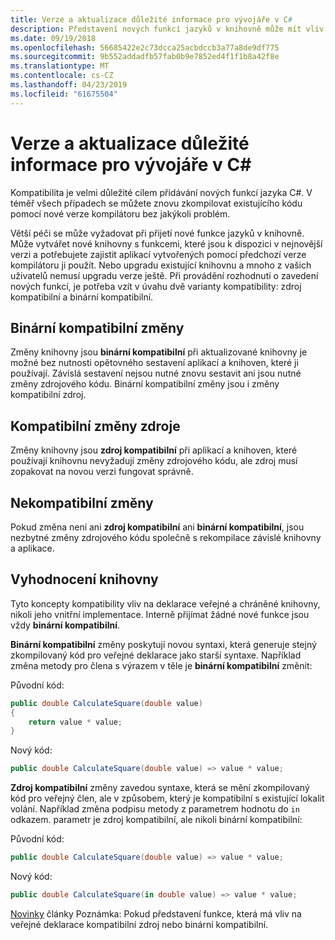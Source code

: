 ```yaml
---
title: Verze a aktualizace důležité informace pro vývojáře v C#
description: Představení nových funkcí jazyků v knihovně může mít vliv na kód, který ji používá.
ms.date: 09/19/2018
ms.openlocfilehash: 56685422e2c73dcca25acbdccb3a77a8de9df775
ms.sourcegitcommit: 9b552addadfb57fab0b9e7852ed4f1f1b8a42f8e
ms.translationtype: MT
ms.contentlocale: cs-CZ
ms.lasthandoff: 04/23/2019
ms.locfileid: "61675504"
---
```

# <a name="version-and-update-considerations-for-c-developers"></a>Verze a aktualizace důležité informace pro vývojáře v C#

Kompatibilita je velmi důležité cílem přidávání nových funkcí jazyka C#. V téměř všech případech se můžete znovu zkompilovat existujícího kódu pomocí nové verze kompilátoru bez jakýkoli problém.

Větší péči se může vyžadovat při přijetí nové funkce jazyků v knihovně. Může vytvářet nové knihovny s funkcemi, které jsou k dispozici v nejnovější verzi a potřebujete zajistit aplikací vytvořených pomocí předchozí verze kompilátoru ji použít. Nebo upgradu existující knihovnu a mnoho z vašich uživatelů nemusí upgradu verze ještě. Při provádění rozhodnutí o zavedení nových funkcí, je potřeba vzít v úvahu dvě varianty kompatibility: zdroj kompatibilní a binární kompatibilní.

## <a name="binary-compatible-changes"></a>Binární kompatibilní změny

Změny knihovny jsou **binární kompatibilní** při aktualizované knihovny je možné bez nutnosti opětovného sestavení aplikací a knihoven, které ji používají. Závislá sestavení nejsou nutné znovu sestavit ani jsou nutné změny zdrojového kódu. Binární kompatibilní změny jsou i změny kompatibilní zdroj.

## <a name="source-compatible-changes"></a>Kompatibilní změny zdroje

Změny knihovny jsou **zdroj kompatibilní** při aplikací a knihoven, které používají knihovnu nevyžadují změny zdrojového kódu, ale zdroj musí zopakovat na novou verzi fungovat správně.

## <a name="incompatible-changes"></a>Nekompatibilní změny

Pokud změna není ani **zdroj kompatibilní** ani **binární kompatibilní**, jsou nezbytné změny zdrojového kódu společně s rekompilace závislé knihovny a aplikace.

## <a name="evaluate-your-library"></a>Vyhodnocení knihovny

Tyto koncepty kompatibility vliv na deklarace veřejné a chráněné knihovny, nikoli jeho vnitřní implementace. Interně přijímat žádné nové funkce jsou vždy **binární kompatibilní**.  

**Binární kompatibilní** změny poskytují novou syntaxi, která generuje stejný zkompilovaný kód pro veřejné deklarace jako starší syntaxe. Například změna metody pro člena s výrazem v těle je **binární kompatibilní** změnit:

Původní kód:

```csharp
public double CalculateSquare(double value)
{
    return value * value;
}
```

Nový kód:

```csharp
public double CalculateSquare(double value) => value * value;
```

**Zdroj kompatibilní** změny zavedou syntaxe, která se mění zkompilovaný kód pro veřejný člen, ale v způsobem, který je kompatibilní s existující lokalit volání. Například změna podpisu metody z parametrem hodnotu do `in` odkazem. parametr je zdroj kompatibilní, ale nikoli binární kompatibilní:

Původní kód:

```csharp
public double CalculateSquare(double value) => value * value;
```

Nový kód:

```csharp
public double CalculateSquare(in double value) => value * value;
```

[Novinky](index.md) články Poznámka: Pokud představení funkce, která má vliv na veřejné deklarace kompatibilní zdroj nebo binární kompatibilní.